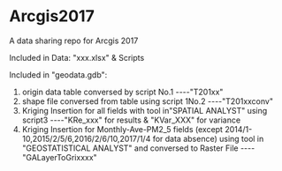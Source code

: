 # Arcgis2017
A data sharing repo for Arcgis 2017

Included in Data:
"xxx.xlsx" & Scripts 

Included in "geodata.gdb":
1) origin data table conversed by script No.1 ----"T201xx" 
2) shape file conversed from table using script 1No.2 ----"T201xxconv"
3) Kriging Insertion for all fields with tool in"SPATIAL ANALYST" using script3 ----"KRe_xxx" for results & "KVar_XXX" for variance
4) Kriging Insertion for Monthly-Ave-PM2_5 fields (except 2014/1-10,2015/2/5/6,2016/2/6/10,2017/1/4 for data absence) using tool in "GEOSTATISTICAL ANALYST" and conversed to Raster File ----"GALayerToGrixxxx"
